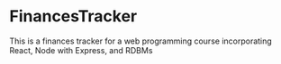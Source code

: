 # FinancesTracker
This is a finances tracker for a web programming course incorporating React, Node with Express, and RDBMs
